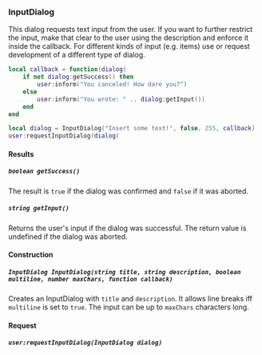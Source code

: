 ### InputDialog

This dialog requests text input from the user. If you want to further restrict the input, make that clear to the user
using the description and enforce it inside the callback. For different kinds of input (e.g. items) use or request
development of a different type of dialog.

```lua
local callback = function(dialog)
    if not dialog:getSuccess() then
        user:inform("You canceled! How dare you?")
    else
        user:inform("You wrote: " .. dialog:getInput())
    end
end

local dialog = InputDialog("Insert some text!", false, 255, callback)
user:requestInputDialog(dialog)
```

#### Results

##### `boolean getSuccess()`

The result is `true` if the dialog was confirmed and `false` if it was aborted.

##### `string getInput()`

Returns the user's input if the dialog was successful. The return value is undefined if the dialog was aborted.

#### Construction

##### `InputDialog InputDialog(string title, string description, boolean multiline, number maxChars, function callback)`

Creates an InputDialog with `title` and `description`. It allows line breaks iff `multiline` is set to `true`.
The input can be up to `maxChars` characters long.

#### Request

##### `user:requestInputDialog(InputDialog dialog)`